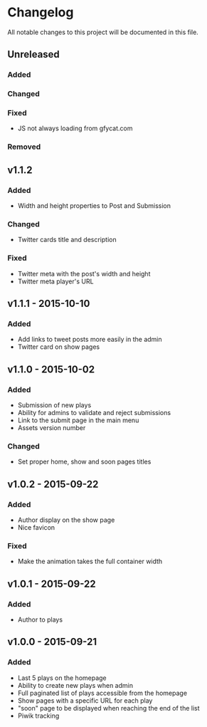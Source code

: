 # Changelog
All notable changes to this project will be documented in this file.

## Unreleased
### Added

### Changed

### Fixed
- JS not always loading from gfycat.com

### Removed

## v1.1.2
### Added
- Width and height properties to Post and Submission

### Changed
- Twitter cards title and description

### Fixed
- Twitter meta with the post's width and height
- Twitter meta player's URL

## v1.1.1 - 2015-10-10
### Added
- Add links to tweet posts more easily in the admin
- Twitter card on show pages

## v1.1.0 - 2015-10-02
### Added
- Submission of new plays
- Ability for admins to validate and reject submissions
- Link to the submit page in the main menu
- Assets version number

### Changed
- Set proper home, show and soon pages titles

## v1.0.2 - 2015-09-22
### Added
- Author display on the show page
- Nice favicon

### Fixed
- Make the animation takes the full container width

## v1.0.1 - 2015-09-22
### Added
- Author to plays

## v1.0.0 - 2015-09-21
### Added
- Last 5 plays on the homepage
- Ability to create new plays when admin
- Full paginated list of plays accessible from the homepage
- Show pages with a specific URL for each play
- "soon" page to be displayed when reaching the end of the list
- Piwik tracking
